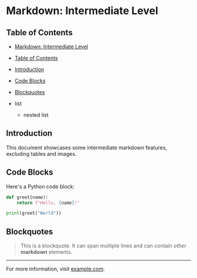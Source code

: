 # Markdown: Intermediate Level

## Table of Contents

- [Markdown: Intermediate Level](https://google.com)
- [Table of Contents](https://google.com)
- [Introduction](https://google.com)
- [Code Blocks](https://google.com)
- [Blockquotes](https://google.com)

- list
  - nested list

## Introduction

This document showcases some intermediate markdown features, excluding tables and images.

## Code Blocks

Here's a Python code block:

```python
def greet(name):
    return f"Hello, {name}!"

print(greet("World"))
```

## Blockquotes

> This is a blockquote. It can span multiple lines and can contain *other* **markdown** elements.

---

For more information, visit [example.com](https://google.com).